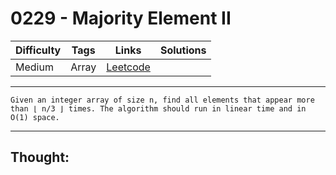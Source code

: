 # 0229 - Majority Element II

Difficulty  | Tags | Links | Solutions
----------- | ---- | ----- | -----
Medium | Array | [Leetcode](https://leetcode.com/problems/majority-element-ii/description/) |


-----------

```
Given an integer array of size n, find all elements that appear more than ⌊ n/3 ⌋ times. The algorithm should run in linear time and in O(1) space.
```

-----------

## Thought:
